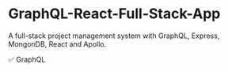# GraphQL-React-Full-Stack-App

A full-stack project management system with GraphQL, Express, MongonDB, React and Apollo.

✅ GraphQL
